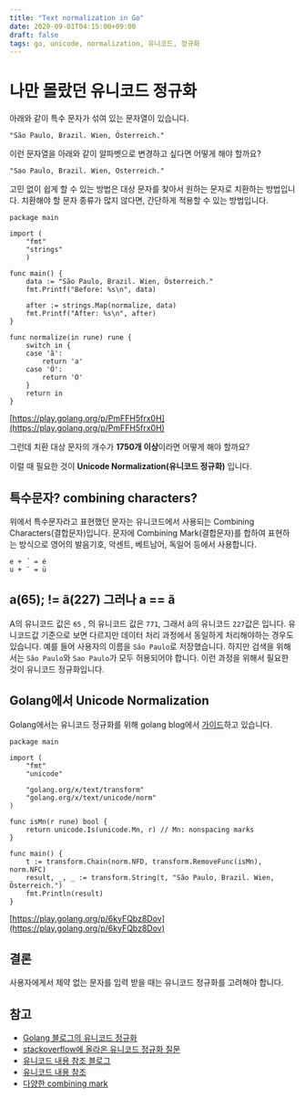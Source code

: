 ```yaml
---
title: "Text normalization in Go"
date: 2020-09-01T04:15:00+09:00
draft: false
tags: go, unicode, normalization, 유니코드, 정규화
---
```


# 나만 몰랐던 유니코드 정규화

아래와 같이 특수 문자가 섞여 있는 문자열이 있습니다. 

```"São Paulo, Brazil. Wien, Österreich."```

이런 문자열을 아래와 같이 알파벳으로 변경하고 싶다면 어떻게 해야 할까요?

```"Sao Paulo, Brazil. Wien, Osterreich."``` 

고민 없이 쉽게 할 수 있는 방법은 대상 문자를 찾아서 원하는 문자로 치환하는 방법입니다.
치환해야 할 문자 종류가 많지 않다면, 간단하게 적용할 수 있는 방법입니다.

```
package main

import (
    "fmt"
    "strings"
    )

func main() {
    data := "São Paulo, Brazil. Wien, Österreich."
    fmt.Printf("Before: %s\n", data)
    
    after := strings.Map(normalize, data)
    fmt.Printf("After: %s\n", after)
}

func normalize(in rune) rune {
    switch in {
    case 'ã':
        return 'a'
    case 'Ö':
        return 'O'
    }
    return in
}
```
[https://play.golang.org/p/PmFFH5frx0H](https://play.golang.org/p/PmFFH5frx0H)

그런데 치환 대상 문자의 개수가 **1750개 이상**이라면 어떻게 해야 할까요?

이럴 때 필요한 것이 **Unicode Normalization(유니코드 정규화)** 입니다.

## 특수문자? combining characters?

위에서 특수문자라고 표현했던 문자는 유니코드에서 사용되는 Combining Characters(결합문자)입니다. 문자에 Combining Mark(결합문자)를 합하여 표현하는 방식으로 영어의 발음기호, 악센트, 베트남어, 독일어 등에서 사용합니다.

    e + ´ = é
    u + ¨ = ü

## a(65); != ã(227) 그러나 a == ã

&#65;의 유니코드 값은 ```65``` , &#771;의 유니코드 값은 ```771```, 그래서 &#227;의 유니코드 ```227```값은 입니다. 유니코드값 기준으로 보면 다르지만 데이터 처리 과정에서 동일하게 처리해야하는 경우도 있습니다. 예를 들어 사용자의 이름을 ```São Paulo```로 저장했습니다. 하지만 검색을 위해서는 ```São Paulo```와 ```Sao Paulo```가 모두 허용되어야 합니다. 이런 과정을 위해서 필요한 것이 유니코드 정규화입니다.

## Golang에서 Unicode Normalization

Golang에서는 유니코드 정규화를 위해 golang blog에서 [가이드](https://blog.golang.org/normalization)하고 있습니다. 

```
package main

import (
    "fmt"
    "unicode"

    "golang.org/x/text/transform"
    "golang.org/x/text/unicode/norm"
)

func isMn(r rune) bool {
    return unicode.Is(unicode.Mn, r) // Mn: nonspacing marks
}

func main() {
    t := transform.Chain(norm.NFD, transform.RemoveFunc(isMn), norm.NFC)
    result, _, _ := transform.String(t, "São Paulo, Brazil. Wien, Österreich.")
    fmt.Println(result)
}
```
[https://play.golang.org/p/6kyFQbz8Dov](https://play.golang.org/p/6kyFQbz8Dov)

## 결론

사용자에게서 제약 없는 문자를 입력 받을 때는 유니코드 정규화를 고려해야 합니다. 

## 참고

- [Golang 블로그의 유니코드 정규화](https://blog.golang.org/normalization)
- [stackoverflow에 올라온 유니코드 정규화 질문](https://stackoverflow.com/questions/26722450/remove-diacritics-using-go)
- [유니코드 내용 참조 블로그](https://miaow-miaow.tistory.com/36)
- [유니코드 내용 참조 ](https://velog.io/@leejh3224/%EB%B2%88%EC%97%AD-%EC%9C%A0%EB%8B%88%EC%BD%94%EB%93%9C-%EC%8A%A4%ED%8A%B8%EB%A7%81%EC%9D%84-%EB%85%B8%EB%A9%80%EB%9D%BC%EC%9D%B4%EC%A7%95-%ED%95%B4%EC%95%BC%ED%95%98%EB%8A%94-%EC%9D%B4%EC%9C%A0)
- [다양한 combining mark](https://www.unicode.org/charts/PDF/U0300.pdf)
